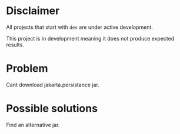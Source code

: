 # Disclaimer
All projects that start with `dev`
are under active development.

This project is in development meaning
it does not produce expected results.

# Problem
Cant download jakarta.persistance jar.

# Possible solutions
Find an alternative jar.